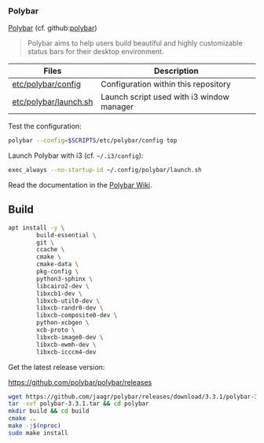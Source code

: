### Polybar

[Polybar][0] (cf. github:[polybar][1])

> Polybar aims to help users build beautiful and highly customizable status 
> bars for their desktop environment.

Files                      | Description
---------------------------|---------------------------
[etc/polybar/config][3]    | Configuration within this repository
[etc/polybar/launch.sh][4] | Launch script used with i3 window manager

Test the configuration:

```bash
polybar --config=$SCRIPTS/etc/polybar/config top
```

Launch Polybar with i3 (cf. `~/.i3/config`):

```bash
exec_always --no-startup-id ~/.config/polybar/launch.sh
```

Read the documentation in the [Polybar Wiki][2].

## Build


```bash
apt install -y \
        build-essential \
        git \
        ccache \
        cmake \
        cmake-data \
        pkg-config \
        python3-sphinx \
        libcairo2-dev \
        libxcb1-dev \
        libxcb-util0-dev \
        libxcb-randr0-dev \
        libxcb-composite0-dev \
        python-xcbgen \
        xcb-proto \
        libxcb-image0-dev \
        libxcb-ewmh-dev \
        libxcb-icccm4-dev
```

Get the latest release version:

<https://github.com/polybar/polybar/releases>

```bash
wget https://github.com/jaagr/polybar/releases/download/3.3.1/polybar-3.3.1.tar
tar -xvf polybar-3.3.1.tar && cd polybar
mkdir build && cd build
cmake ..
make -j$(nproc)
sudo make install
```



[0]: https://polybar.github.io/
[1]: https://github.com/jaagr/polybar
[2]: https://github.com/jaagr/polybar/wiki
[3]: config
[4]: launch.sh
